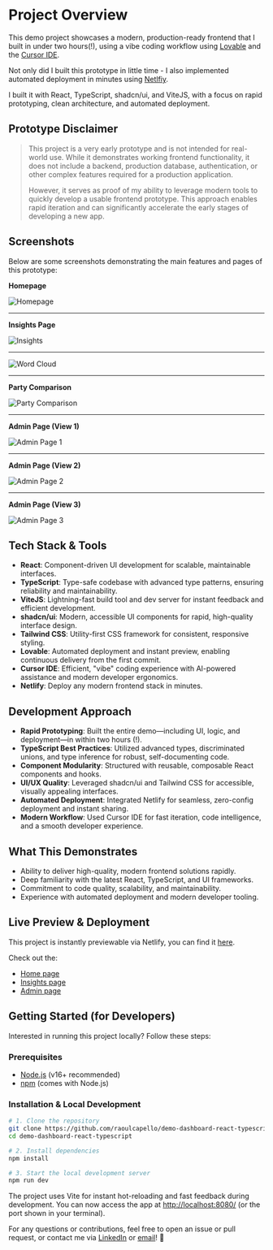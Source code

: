 # Project Overview

This demo project showcases a modern, production-ready frontend that I built in under two hours(!), using a vibe coding workflow using [Lovable](https://lovable.dev/) and the [Cursor IDE](https://www.cursor.com/).

Not only did I built this prototype in little time - I also implemented automated deployment in minutes using [Netlfiy](https://www.netlify.com/).

I built it with React, TypeScript, shadcn/ui, and ViteJS, with a focus on rapid prototyping, clean architecture, and automated deployment.

## Prototype Disclaimer

> This project is a very early prototype and is not intended for real-world use. While it demonstrates working frontend functionality, it does not include a backend, production database, authentication, or other complex features required for a production application.
>
> However, it serves as proof of my ability to leverage modern tools to quickly develop a usable frontend prototype. This approach enables rapid iteration and can significantly accelerate the early stages of developing a new app.

## Screenshots

Below are some screenshots demonstrating the main features and pages of this prototype:

**Homepage**

![Homepage](Images/Homepage.png)

---

**Insights Page**

![Insights](Images/Insights.png)

---

![Word Cloud](Images/Insights%20bottom.png)

---

**Party Comparison**

![Party Comparison](Images/Party%20Comparison.png)

---

**Admin Page (View 1)**

![Admin Page 1](Images/Admin1.png)

---

**Admin Page (View 2)**

![Admin Page 2](Images/Admin2.png)

---

**Admin Page (View 3)**

![Admin Page 3](Images/Admin3.png)

## Tech Stack & Tools

- **React**: Component-driven UI development for scalable, maintainable interfaces.
- **TypeScript**: Type-safe codebase with advanced type patterns, ensuring reliability and maintainability.
- **ViteJS**: Lightning-fast build tool and dev server for instant feedback and efficient development.
- **shadcn/ui**: Modern, accessible UI components for rapid, high-quality interface design.
- **Tailwind CSS**: Utility-first CSS framework for consistent, responsive styling.
- **Lovable**: Automated deployment and instant preview, enabling continuous delivery from the first commit.
- **Cursor IDE**: Efficient, "vibe" coding experience with AI-powered assistance and modern developer ergonomics.
- **Netlify**: Deploy any modern frontend stack in minutes.

## Development Approach

- **Rapid Prototyping**: Built the entire demo—including UI, logic, and deployment—in within two hours (!).
- **TypeScript Best Practices**: Utilized advanced types, discriminated unions, and type inference for robust, self-documenting code.
- **Component Modularity**: Structured with reusable, composable React components and hooks.
- **UI/UX Quality**: Leveraged shadcn/ui and Tailwind CSS for accessible, visually appealing interfaces.
- **Automated Deployment**: Integrated Netlify for seamless, zero-config deployment and instant sharing.
- **Modern Workflow**: Used Cursor IDE for fast iteration, code intelligence, and a smooth developer experience.

## What This Demonstrates

- Ability to deliver high-quality, modern frontend solutions rapidly.
- Deep familiarity with the latest React, TypeScript, and UI frameworks.
- Commitment to code quality, scalability, and maintainability.
- Experience with automated deployment and modern developer tooling.

## Live Preview & Deployment

This project is instantly previewable via Netlify, you can find it [here](https://demodashboardvotinginfo.netlify.app/).

Check out the:

- [Home page](https://demodashboardvotinginfo.netlify.app/)
- [Insights page](https://demodashboardvotinginfo.netlify.app/insights)
- [Admin page](https://demodashboardvotinginfo.netlify.app/admin)

## Getting Started (for Developers)

Interested in running this project locally? Follow these steps:

### Prerequisites

- [Node.js](https://nodejs.org/) (v16+ recommended)
- [npm](https://www.npmjs.com/) (comes with Node.js)

### Installation & Local Development

```sh
# 1. Clone the repository
git clone https://github.com/raoulcapello/demo-dashboard-react-typescript.git
cd demo-dashboard-react-typescript

# 2. Install dependencies
npm install

# 3. Start the local development server
npm run dev
```

The project uses Vite for instant hot-reloading and fast feedback during development. You can now access the app at [http://localhost:8080/](http://localhost:8080/) (or the port shown in your terminal).

For any questions or contributions, feel free to open an issue or pull request, or contact me via [LinkedIn](https://www.linkedin.com/in/raoulcapello/) or [email](mailto:raoul@raoulcapello.nl)! 🙂
